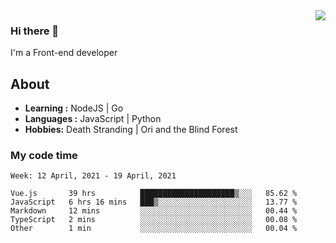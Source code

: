 <img align='right' src="https://github-readme-stats.vercel.app/api?username=strugglebak&show_icons=true">

### Hi there 👋

I'm a Front-end developer

## About

-  **Learning :** NodeJS | Go
-  **Languages :** JavaScript | Python
-  **Hobbies:** Death Stranding | Ori and the Blind Forest

### My code time

<!--START_SECTION:waka-->
```text
Week: 12 April, 2021 - 19 April, 2021

Vue.js       39 hrs          █████████████████████▒░░░   85.62 % 
JavaScript   6 hrs 16 mins   ███▒░░░░░░░░░░░░░░░░░░░░░   13.77 % 
Markdown     12 mins         ░░░░░░░░░░░░░░░░░░░░░░░░░   00.44 % 
TypeScript   2 mins          ░░░░░░░░░░░░░░░░░░░░░░░░░   00.08 % 
Other        1 min           ░░░░░░░░░░░░░░░░░░░░░░░░░   00.04 % 
```
<!--END_SECTION:waka-->
